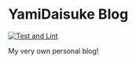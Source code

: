# YamiDaisuke Blog

[![Test and Lint](https://github.com/YamiDaisuke/yamidaisuke-blog/actions/workflows/test.yml/badge.svg)](https://github.com/YamiDaisuke/yamidaisuke-blog/actions)

My very own personal blog!
